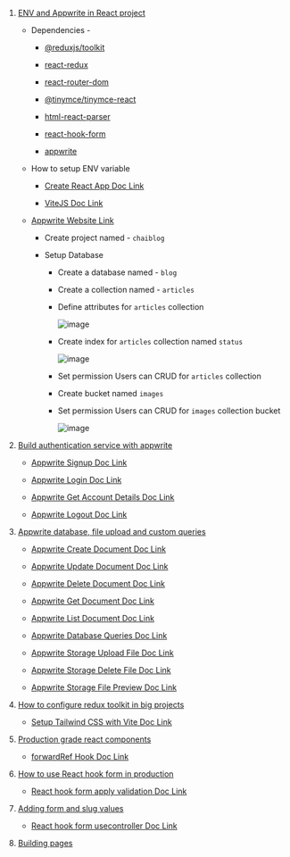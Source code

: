 1. [ENV and Appwrite in React project](https://youtu.be/4_JlIr8yry0?si=coUxwKfTCi5epL47)

    - Dependencies -

        - [@reduxjs/toolkit](https://www.npmjs.com/package/@reduxjs/toolkit)

        - [react-redux](https://www.npmjs.com/package/react-redux)

        - [react-router-dom](https://www.npmjs.com/package/react-router-dom)

        - [@tinymce/tinymce-react](https://www.npmjs.com/package/@tinymce/tinymce-react)

        - [html-react-parser](https://www.npmjs.com/package/html-react-parser)

        - [react-hook-form](https://www.npmjs.com/package/react-hook-form)

        - [appwrite](https://www.npmjs.com/package/appwrite)
    
    - How to setup ENV variable

        - [Create React App Doc Link](https://create-react-app.dev/docs/adding-custom-environment-variables/)

        - [ViteJS Doc Link](https://vitejs.dev/guide/env-and-mode.html)

    - [Appwrite Website Link](https://cloud.appwrite.io/)
   
        - Create project named - `chaiblog`
   
        - Setup Database
   
            - Create a database named - `blog`
            
            - Create a collection named - `articles`
            
            - Define attributes for `articles` collection
            
                 ![image](https://github.com/satyam-seth-learnings/reactjs_learning/assets/63374020/5d3a78bf-2d20-481d-972f-3df199c845a1)
            
            - Create index for `articles` collection named `status`
            
                 ![image](https://github.com/satyam-seth-learnings/reactjs_learning/assets/63374020/b5d1ce25-b115-4bc7-ba17-e2a830525e6d)
            
            - Set permission Users can CRUD for `articles` collection
            
            - Create bucket named `images`
            
            - Set permission Users can CRUD for `images` collection bucket
            
                ![image](https://github.com/satyam-seth-learnings/reactjs_learning/assets/63374020/44ed42b6-43a6-4236-8440-419ee46a9909)

2. [Build authentication service with appwrite](https://youtu.be/0Py5cGGW2lE?si=l_SdmZ_3zs6X1Dwn)
   
   - [Appwrite Signup Doc Link](https://appwrite.io/docs/references/cloud/client-web/account#create)
   
   - [Appwrite Login Doc Link](https://appwrite.io/docs/references/cloud/client-web/account#createEmailSession)
   
   - [Appwrite Get Account Details Doc Link](https://appwrite.io/docs/references/cloud/client-web/account#get)
   
   - [Appwrite Logout Doc Link](https://appwrite.io/docs/references/cloud/client-web/account#deleteSession)

3. [Appwrite database, file upload and custom queries]()

    - [Appwrite Create Document Doc Link](https://appwrite.io/docs/references/cloud/client-web/databases#createDocument)

    - [Appwrite Update Document Doc Link](https://appwrite.io/docs/references/cloud/client-web/databases#updateDocument)

    - [Appwrite Delete Document Doc Link](https://appwrite.io/docs/references/cloud/client-web/databases#deleteDocument)

    - [Appwrite Get Document Doc Link](https://appwrite.io/docs/references/cloud/client-web/databases#getDocument)

    - [Appwrite List Document Doc Link](https://appwrite.io/docs/references/cloud/client-web/databases#listDocuments)

    - [Appwrite Database Queries Doc Link](https://appwrite.io/docs/products/databases/queries)

    - [Appwrite Storage Upload File Doc Link](https://appwrite.io/docs/references/cloud/client-web/storage#updateFile)

    - [Appwrite Storage Delete File Doc Link](https://appwrite.io/docs/references/cloud/client-web/storage#deleteFile)

    - [Appwrite Storage File Preview Doc Link](https://appwrite.io/docs/references/cloud/client-web/storage#getFilePreview)

4. [How to configure redux toolkit in big projects](https://youtu.be/8QGKg_W5sDQ?si=zCDeQESjiu1dTLEZ)

    - [Setup Tailwind CSS with Vite Doc Link](https://tailwindcss.com/docs/guides/vite)

5. [Production grade react components](https://youtu.be/BSaYsHVpaK0?si=qEfEN0fwVZhDb7-A)

    - [forwardRef Hook Doc Link](https://react.dev/reference/react/forwardRef)

6. [How to use React hook form in production](https://youtu.be/lfMyCuB6xfc?si=GQnU07Au_58-URn1)

    - [React hook form apply validation Doc Link](https://react-hook-form.com/get-started#Applyvalidation)

7. [Adding form and slug values](https://youtu.be/-6LvNku2nJE?si=yBGdYIHG1iYIBBKD)

    - [React hook form usecontroller Doc Link](https://react-hook-form.com/docs/usecontroller/controller)

8. [Building pages](https://youtu.be/rC644qOZUro?si=ZWDlJzeNY7SU-fag)
